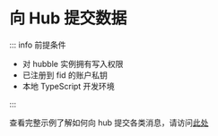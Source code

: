 # 向 Hub 提交数据

::: info 前提条件

- 对 hubble 实例拥有写入权限
- 已注册到 fid 的账户私钥
- 本地 TypeScript 开发环境

:::

查看完整示例了解如何向 hub 提交各类消息，请访问[此处](https://github.com/farcasterxyz/hub-monorepo/tree/main/packages/hub-nodejs/examples/write-data)
